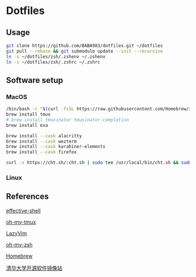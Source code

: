 # Dotfiles

## Usage

```bash
git clone https://github.com/BABA983/dotfiles.git ~/dotfiles
git pull --rebase && git submodule update --init --recursive
ln -s ~/dotfiles/zsh/.zshenv ~/.zshenv
ln -s ~/dotfiles/zsh/.zshrc ~/.zshrc
```

## Software setup

### MacOS

```bash
/bin/bash -c "$(curl -fsSL https://raw.githubusercontent.com/Homebrew/install/HEAD/install.sh)"
brew install tmux
# brew install tmuxinator tmuxinator-completion
brew install exa

brew install --cask alacritty
brew install --cask wezterm
brew install --cask karabiner-elements
brew install --cask firefox

curl -s https://cht.sh/:cht.sh | sudo tee /usr/local/bin/cht.sh && sudo chmod +x /usr/local/bin/cht.sh
```

### Linux

## References

[effective-shell](https://effective-shell.com/)

[oh-my-tmux](https://github.com/gpakosz/.tmux)

[LazyVim](https://github.com/LazyVim/LazyVim)

[oh-my-zsh](https://github.com/ohmyzsh/ohmyzsh)

[Homebrew](https://brew.sh/)

[清华大学开源软件镜像站](https://mirrors.tuna.tsinghua.edu.cn/)
